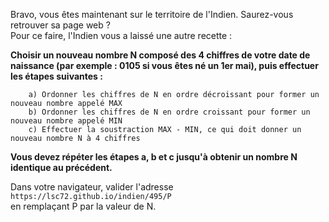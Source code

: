 Bravo, vous êtes maintenant sur le territoire de l'Indien. Saurez-vous retrouver sa page web ?  
Pour ce faire, l'Indien vous a laissé une autre recette :    

__Choisir un nouveau nombre N composé des 4 chiffres de votre date de naissance (par exemple : 0105 si vous êtes né un 1er mai), 
puis effectuer les étapes suivantes :__
````
    a) Ordonner les chiffres de N en ordre décroissant pour former un nouveau nombre appelé MAX
    b) Ordonner les chiffres de N en ordre croissant pour former un nouveau nombre appelé MIN
    c) Effectuer la soustraction MAX - MIN, ce qui doit donner un nouveau nombre N à 4 chiffres
````
__Vous devez répéter les étapes a, b et c jusqu'à obtenir un nombre N identique au précédent.__  

Dans votre navigateur, valider l'adresse  ```https://lsc72.github.io/indien/495/P```  
en remplaçant P par la valeur de N.
